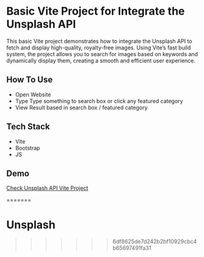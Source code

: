 # Basic Vite  Project for Integrate the Unsplash API

This basic Vite project demonstrates how to integrate the Unsplash API to fetch and display high-quality, royalty-free images. Using Vite’s fast build system, the project allows you to search for images based on keywords and dynamically display them, creating a smooth and efficient user experience.

## How To Use

- Open Website
- Type Type something to search box or click any featured category
- View Result based in search box / featured category

## Tech Stack

- Vite
- Bootstrap
- JS

## Demo

[Check Unsplash API Vite Project](https://unsplashapi22.netlify.app/)

=======
# Unsplash
 
>>>>>>> 6df8625de7d242b2bf10929cbc4b65697491fa31
